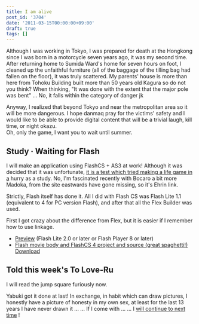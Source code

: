 ```yaml
---
title: I am alive
post_id: '3704'
date: '2011-03-15T00:00:00+09:00'
draft: true
tags: []
---
```


Although I was working in Tokyo, I was prepared for death at the Hongkong since I was born in a motorcycle seven years ago, it was my second time. After returning home to Sumida Ward's home for seven hours on foot, I cleaned up the unfaithful furniture (all of the baggage of the tilling bag had fallen on the floor), it was truly scattered. My parents' house is more than here from Tohoku Building built more than 50 years old Kagura so do not you think? When thinking, "It was done with the extent that the major pole was bent" ... No, it falls within the category of danger jk

Anyway, I realized that beyond Tokyo and near the metropolitan area so it will be more dangerous. I hope danmaq pray for the victims' safety and I would like to be able to provide digital content that will be a trivial laugh, kill time, or night okazu.  
Oh, only the game, I want you to wait until summer.

## Study · Waiting for Flash

I will make an application using FlashCS + AS3 at work! Although it was decided that it was unfortunate, [it is a test which tried making a life game in a](https://danmaq.com/lifegame.html) hurry as a study. No, I'm fascinated recently with Bocaro a bit more Madoka, from the site eastwards have gone missing, so it's Ehrin link.

Strictly, Flash itself has done it. All I did with Flash CS was Flash Lite 1.1 (equivalent to 4 for PC version Flash), and after that all the Flex Builder was used.

First I got crazy about the difference from Flex, but it is easier if I remember how to use linkage.

*   [Preview](https://danmaq.com/lifegame.html) (Flash Lite 2.0 or later or Flash Player 8 or later)
*   [Flash movie body and FlashCS 4 project and source (great spaghetti!) Download](https://danmaq.com/filez/app/lifegame.zip)

## Told this week's To Love-Ru

I will read the jump square furiously now.

Yabuki got it done at last! In exchange, in habit which can draw pictures, I honestly have a picture of honesty in my own sex, at least for the last 13 years I have never drawn it ... ... If I come with ... ... I [will continue to next time](../04/01-be-honest-to-oneself.md) !
